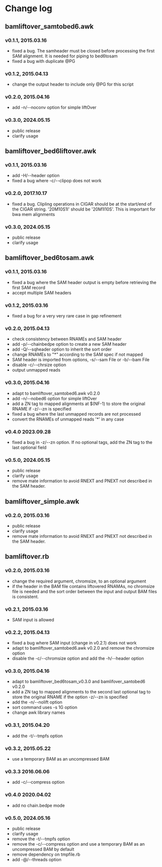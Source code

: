 # Change log

## bamliftover_samtobed6.awk

### v0.1.1, 2015.03.16
* fixed a bug. The samheader must be closed before processing the first SAM alignment. It is needed for piping to bed6tosam
* fixed a bug with duplicate @PG 

### v0.1.2, 2015.04.13
* change the output header to include only @PG for this script

### v0.2.0, 2015.04.16
* add -n/--noconv option for simple liftOver

### v0.3.0, 2024.05.15
* public release
* clarify usage

## bamliftover_bed6liftover.awk

### v0.1.1, 2015.03.16
* add -H/--header option
* fixed a bug where -c/--clipop does not work

### v0.2.0, 2017.10.17
* fixed a bug. Clipling operations in CIGAR should be at the start/end of the CIGAR string. '20M10S1I' should be '20M1I10S'. This is important for bwa mem alignments

### v0.3.0, 2024.05.15
* public release
* clarify usage

## bamliftover_bed6tosam.awk

### v0.1.1, 2015.03.16
* fixed a bug where the SAM header output is empty before retrieving the first SAM record
* accept multiple SAM headers

### v0.1.2, 2015.03.16
* fixed a bug for a very very rare case in gap refinement

### v0.2.0, 2015.04.13
* check consistency between RNAMEs and SAM header
* add -p/--chainbedpe option to create a new SAM header
* add -Q/--sqheader option to inherit the sort order
* change RNAMEs to "*" according to the SAM spec if not mapped
* SAM header is imported from options, -s/--sam File or -b/--bam File
* disable -c/--chrsize option
* output unmapped reads

### v0.3.0, 2015.04.16
* adapt to bamliftover_samtobed6.awk v0.2.0
* add -n/--nobed6 option for simple liftOver
* add a ZN tag to mapped alignments at $(NF-1) to store the original RNAME if -z/--zn is specified
* fixed a bug where the last unmapped records are not processed
* convert the RNAMEs of unmapped reads '*' in any case

### v0.4.0 2023.09.28
* fixed a bug in -z/--zn option. If no optional tags, add the ZN tag to the last optional field

### v0.5.0, 2024.05.15
* public release
* clarify usage
* remove mate information to avoid RNEXT and PNEXT not described in the SAM header.

## bamliftover_simple.awk

### v0.2.0, 2015.03.16
* public release
* clarify usage
* remove mate information to avoid RNEXT and PNEXT not described in the SAM header.

## bamliftover.rb

### v0.2.0, 2015.03.16
* change the required argument, chromsize, to an optional argument
* if the header in the BAM file contains liftovered RNAMAs, no chromsize file is needed and the sort order between the input and output BAM files is consistent.

### v0.2.1, 2015.03.16
* SAM input is allowed

### v0.2.2, 2015.04.13
* fixed a bug where SAM input (change in v0.2.1) does not work
* adapt to bamliftover_samtobed6.awk v0.2.0 and remove the chromsize option 
* disable the -c/--chromsize option and add the -h/--header option

### v0.3.0, 2015.04.16
* adapt to bamliftover_bed6tosam_v0.3.0 and bamlifover_santobed6 v0.2.0
* add a ZN tag to mapped alignments to the second last optional tag to store the original RNAME if the option -z/--zn is specified
* add the -n/--nolift option
* sort command uses -s 1G option
* change awk library names

### v0.3.1, 2015.04.20
* add the -t/--tmpfs option

### v0.3.2, 2015.05.22
* use a temporary BAM as an uncompressed BAM

### v0.3.3 2016.06.06
* add -c/--compress option

### v0.4.0 2020.04.02
* add no chain.bedpe mode

### v0.5.0, 2024.05.16
* public release
* clarify usage
* remove the -t/--tmpfs option
* remove the -c/--compress option and use a temporary BAM as an uncompressed BAM by default
* remove dependency on tmpfile.rb
* add -@/--threads option
